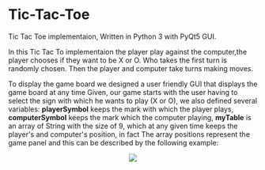 # Tic-Tac-Toe
Tic Tac Toe implementaion, Written in Python 3 with PyQt5 GUI.

In this Tic Tac To implementaion the player play against the computer,the player chooses if they want to be X or O. Who takes the first turn is randomly chosen. Then the player and computer take turns making moves.

To display the game board we designed a user friendly GUI that displays the game board at any time Given, our game starts with the user having to select the sign with which he wants to play (X or O), we also defined several variables: **playerSymbol** keeps the mark with which the player plays, **computerSymbol** keeps the mark which the computer playing, **myTable** is an array of String with the size of 9, which at any given time keeps the player's and computer's position, in fact The array positions represent the game panel and this can be described by the following example:

<p align="center"> 
<img src="https://user-images.githubusercontent.com/31032862/57181552-06d4ac80-6e9e-11e9-8dd3-d201e500fd93.png">
</p>
